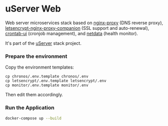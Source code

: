 # uServer Web

Web server microservices stack based on [nginx-proxy](https://github.com/nginx-proxy/nginx-proxy) (DNS reverse proxy), [letsencrypt-nginx-proxy-companion](https://github.com/nginx-proxy/docker-letsencrypt-nginx-proxy-companion) (SSL support and auto-renewal), [crontab-ui](https://github.com/alseambusher/crontab-ui) (cronjob management), and [netdata](https://github.com/netdata/netdata) (health monitor).

It's part of the [uServer](https://github.com/users/ferdn4ndo/projects/1) stack project.


### Prepare the environment

Copy the environment templates:

```
cp chronos/.env.template chronos/.env
cp letsencrypt/.env.template letsencrypt/.env
cp monitor/.env.template monitor/.env
```

Then edit them accordingly.

### Run the Application

```sh
docker-compose up --build
```

